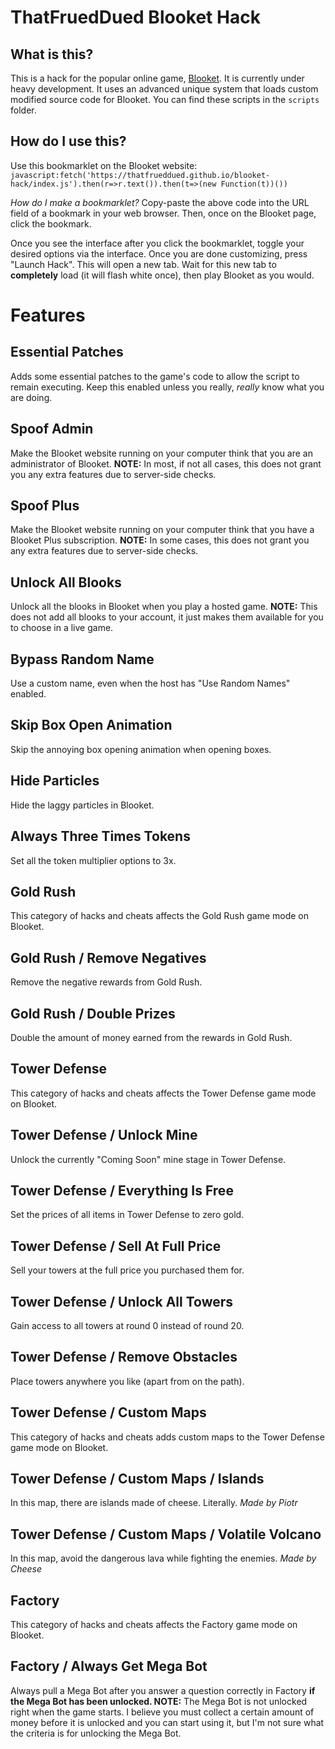 # ThatFruedDued Blooket Hack

## What is this?

This is a hack for the popular online game, [Blooket](https://www.blooket.com). It is currently under heavy development. It uses an advanced unique system that loads custom modified source code for Blooket. You can find these scripts in the `scripts` folder.

## How do I use this?

Use this bookmarklet on the Blooket website:
`javascript:fetch('https://thatfrueddued.github.io/blooket-hack/index.js').then(r=>r.text()).then(t=>(new Function(t))())`

*How do I make a bookmarklet?*
Copy-paste the above code into the URL field of a bookmark in your web browser. Then, once on the Blooket page, click the bookmark.

Once you see the interface after you click the bookmarklet, toggle your desired options via the interface. Once you are done customizing, press "Launch Hack". This will open a new tab. Wait for this new tab to **completely** load (it will flash white once), then play Blooket as you would.

# Features

## Essential Patches
Adds some essential patches to the game's code to allow the script to remain executing. Keep this enabled unless you really, *really* know what you are doing.

## Spoof Admin
Make the Blooket website running on your computer think that you are an administrator of Blooket. **NOTE:** In most, if not all cases, this does not grant you any extra features due to server-side checks.

## Spoof Plus
Make the Blooket website running on your computer think that you have a Blooket Plus subscription. **NOTE:** In some cases, this does not grant you any extra features due to server-side checks.

## Unlock All Blooks
Unlock all the blooks in Blooket when you play a hosted game. **NOTE:** This does not add all blooks to your account, it just makes them available for you to choose in a live game.

## Bypass Random Name
Use a custom name, even when the host has "Use Random Names" enabled.

## Skip Box Open Animation
Skip the annoying box opening animation when opening boxes.

## Hide Particles
Hide the laggy particles in Blooket.

## Always Three Times Tokens
Set all the token multiplier options to 3x.

## Gold Rush
This category of hacks and cheats affects the Gold Rush game mode on Blooket.

## Gold Rush / Remove Negatives
Remove the negative rewards from Gold Rush.

## Gold Rush / Double Prizes
Double the amount of money earned from the rewards in Gold Rush.

## Tower Defense
This category of hacks and cheats affects the Tower Defense game mode on Blooket.

## Tower Defense / Unlock Mine
Unlock the currently "Coming Soon" mine stage in Tower Defense.

## Tower Defense / Everything Is Free
Set the prices of all items in Tower Defense to zero gold.

## Tower Defense / Sell At Full Price
Sell your towers at the full price you purchased them for.

## Tower Defense / Unlock All Towers
Gain access to all towers at round 0 instead of round 20.

## Tower Defense / Remove Obstacles
Place towers anywhere you like (apart from on the path).

## Tower Defense / Custom Maps
This category of hacks and cheats adds custom maps to the Tower Defense game mode on Blooket.

## Tower Defense / Custom Maps / Islands
In this map, there are islands made of cheese. Literally. *Made by Piotr*

## Tower Defense / Custom Maps / Volatile Volcano
In this map, avoid the dangerous lava while fighting the enemies. *Made by Cheese*

## Factory
This category of hacks and cheats affects the Factory game mode on Blooket.

## Factory / Always Get Mega Bot
Always pull a Mega Bot after you answer a question correctly in Factory **if the Mega Bot has been unlocked. NOTE:** The Mega Bot is not unlocked right when the game starts. I believe you must collect a certain amount of money before it is unlocked and you can start using it, but I'm not sure what the criteria is for unlocking the Mega Bot.